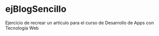 # ejBlogSencillo
Ejercicio de recrear un artículo para el curso de Desarrollo de Apps con Tecnología Web
